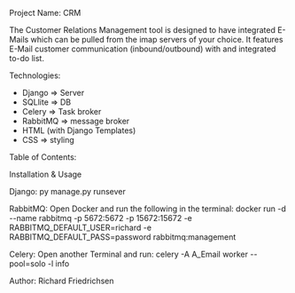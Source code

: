 Project Name: CRM

The Customer Relations Management tool is designed to have integrated E-Mails which can be pulled from the imap servers of your choice. It features E-Mail customer communication (inbound/outbound) with and integrated to-do list.

Technologies:
  - Django => Server
  - SQLlite => DB
  - Celery => Task broker
  - RabbitMQ => message broker
  - HTML (with Django Templates)
  - CSS => styling

Table of Contents:

Installation & Usage

  Django:
    py manage.py runsever

  RabbitMQ:
    Open Docker and run the following in the terminal: 
      docker run -d --name rabbitmq -p 5672:5672 -p 15672:15672 -e RABBITMQ_DEFAULT_USER=richard -e RABBITMQ_DEFAULT_PASS=password rabbitmq:management

  Celery:
    Open another Terminal and run:
      celery -A A_Email worker --pool=solo -l info
      
Author:
Richard Friedrichsen
    
